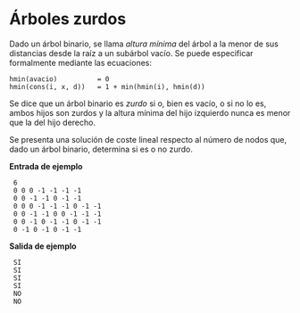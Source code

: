 # Árboles zurdos

Dado un árbol binario, se llama *altura mínima* del árbol a la menor de sus distancias desde la raíz a un subárbol vacío. Se puede especificar formalmente mediante las ecuaciones:

    hmin(avacio)          = 0
    hmin(cons(i, x, d))   = 1 + min(hmin(i), hmin(d))
    
Se dice que un árbol binario es *zurdo* si o, bien es vacío, o si no lo es, ambos hijos son zurdos y la altura mínima del hijo izquierdo nunca es menor que la del hijo derecho.

Se presenta una solución de coste lineal respecto al número de nodos que, dado un árbol binario, determina si es o no zurdo.

**Entrada de ejemplo**

     6
     0 0 0 -1 -1 -1 -1 
     0 0 -1 -1 0 -1 -1 
     0 0 0 -1 -1 -1 0 -1 -1 
     0 0 -1 -1 0 0 -1 -1 -1
     0 0 -1 0 -1 -1 0 -1 -1
     0 -1 0 -1 0 -1 -1

**Salida de ejemplo**

     SI
     SI
     SI
     SI
     NO
     NO
